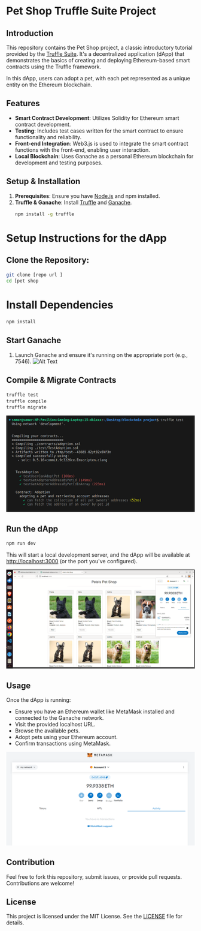 # Pet Shop Truffle Suite Project

## Introduction

This repository contains the Pet Shop project, a classic introductory tutorial provided by the [Truffle Suite](https://www.trufflesuite.com/). It's a decentralized application (dApp) that demonstrates the basics of creating and deploying Ethereum-based smart contracts using the Truffle framework.

In this dApp, users can adopt a pet, with each pet represented as a unique entity on the Ethereum blockchain.

## Features

- **Smart Contract Development**: Utilizes Solidity for Ethereum smart contract development.
- **Testing**: Includes test cases written for the smart contract to ensure functionality and reliability.
- **Front-end Integration**: Web3.js is used to integrate the smart contract functions with the front-end, enabling user interaction.
- **Local Blockchain**: Uses Ganache as a personal Ethereum blockchain for development and testing purposes.

## Setup & Installation

1. **Prerequisites**: Ensure you have [Node.js](https://nodejs.org/) and npm installed.
2. **Truffle & Ganache**: Install [Truffle](https://www.trufflesuite.com/truffle) and [Ganache](https://www.trufflesuite.com/ganache).
   ```bash
   npm install -g truffle
# Setup Instructions for the dApp

## Clone the Repository:

```bash
git clone [repo url ]
cd [pet shop
```
# Install Dependencies

```bash
npm install
```

## Start Ganache

1. Launch Ganache and ensure it's running on the appropriate port (e.g., 7546).
![Alt Text](screenshots/gannache.png)

## Compile & Migrate Contracts

```bash
truffle test
truffle compile
truffle migrate
```
![Alt Text](screenshots/tests.png)

## Run the dApp

```bash
npm run dev
```

This will start a local development server, and the dApp will be available at [http://localhost:3000](http://localhost:3000) (or the port you've configured).

![Alt Text](screenshots/dev.png)

## Usage

Once the dApp is running:

- Ensure you have an Ethereum wallet like MetaMask installed and connected to the Ganache network.
- Visit the provided localhost URL.
- Browse the available pets.
- Adopt pets using your Ethereum account.
- Confirm transactions using MetaMask.

![Alt Text](screenshots/meta.png)


## Contribution

Feel free to fork this repository, submit issues, or provide pull requests. Contributions are welcome!

## License

This project is licensed under the MIT License. See the [LICENSE](LICENSE) file for details.

